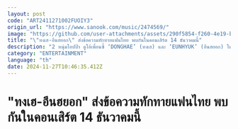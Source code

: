 ```yaml
---
layout: post
code: "ART2411271002FUOIY3"
origin_url: "https://www.sanook.com/music/2474569/"
image: "https://github.com/user-attachments/assets/290f5854-f260-4e19-beaa-ba9022562988"
title: "\"ทงเฮ-อึนฮยอก\" ส่งข้อความทักทายแฟนไทย พบกันในคอนเสิร์ต 14 ธันวาคมนี้"
description: "2 หนุ่มโอปป้า ดูโอ้เพื่อนซี้ ‘DONGHAE’ (ทงเฮ) และ ‘EUNHYUK’ (อึนฮยอก) ในนาม ‘SUPER JUNIOR-D&E’ (ซูเปอร์ จูเนียร์ ดีแอนด์อี) พร้อมกลับมาสร้างความเท่ และความสนุกแบบจัดเต็มแล้วใน “2024 SUPER JUNIOR-D&E WORLD TOUR : ECLIPSE in BANGKOK” "
category: "ENTERTAINMENT"
language: "th"
date: 2024-11-27T10:46:35.412Z
---
```


# "ทงเฮ-อึนฮยอก" ส่งข้อความทักทายแฟนไทย พบกันในคอนเสิร์ต 14 ธันวาคมนี้